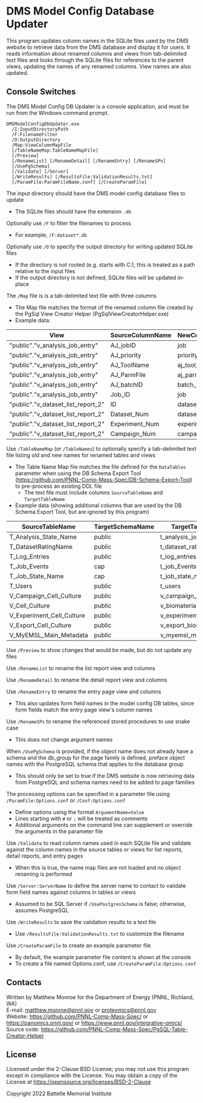 # DMS Model Config Database Updater

This program updates column names in the SQLite files used by the DMS website to
retrieve data from the DMS database and display it for users. It reads information 
about renamed columns and views from tab-delimited text files and looks through 
the SQLite files for references to the parent views, updating the names of any 
renamed columns. View names are also updated.

## Console Switches

The DMS Model Config DB Updater is a console application, and must be run from the Windows command prompt.

```
DMSModelConfigDbUpdater.exe
  /I:InputDirectoryPath
  /F:FilenameFilter
  /O:OutputDirectory
  /Map:ViewColumnMapFile
  [/TableNameMap:TableNameMapFile]
  [/Preview]
  [/RenameList] [/RenameDetail] [/RenameEntry] [/RenameSPs]
  [/UsePgSchema]
  [/Validate] [/Server]
  [/WriteResults] [/ResultsFile:ValidationResults.txt]
  [/ParamFile:ParamFileName.conf] [/CreateParamFile]
```

The input directory should have the DMS model config database files to update
* The SQLite files should have the extension `.db`

Optionally use `/F` to filter the filenames to process
* For example, `/F:dataset*.db`

Optionally use `/O` to specify the output directory for writing updated SQLite files
* If the directory is not rooted (e.g. starts with C:), this is treated as a path relative to the input files 
* If the output directory is not defined, SQLite files will be updated in-place

The `/Map` file is is a tab-delimited text file with three columns
* The Map file matches the format of the renamed column file created by the PgSql View Creator Helper (PgSqlViewCreatorHelper.exe)
* Example data:

| View                               | SourceColumnName | NewColumnName |
|------------------------------------|------------------|---------------|
| "public"."v_analysis_job_entry"    | AJ_jobID         | job           |
| "public"."v_analysis_job_entry"    | AJ_priority      | priority      |
| "public"."v_analysis_job_entry"    | AJ_ToolName      | aj_tool_name  |
| "public"."v_analysis_job_entry"    | AJ_ParmFile      | aj_parm_file  |
| "public"."v_analysis_job_entry"    | AJ_batchID       | batch_id      |
| "public"."v_analysis_job_entry"    | Job_ID           | job           |
| "public"."v_dataset_list_report_2" | ID               | dataset_id    |
| "public"."v_dataset_list_report_2" | Dataset_Num      | dataset       |
| "public"."v_dataset_list_report_2" | Experiment_Num   | experiment    |
| "public"."v_dataset_list_report_2" | Campaign_Num     | campaign      |


Use `/TableNameMap` (or `/TableNames`) to optionally specify a tab-delimited text file listing old and new names for renamed tables and views
* The Table Name Map file matches the file defined for the `DataTables` parameter when using the DB Schema Export Tool (https://github.com/PNNL-Comp-Mass-Spec/DB-Schema-Export-Tool) to pre-process an existing DDL file
  * The text file must include columns `SourceTableName` and `TargetTableName`
* Example data (showing additional columns that are used by the DB Schema Export Tool, but are ignored by this program)

| SourceTableName           | TargetSchemaName | TargetTableName          | PgInsert  | KeyColumn(s)      |
|---------------------------|------------------|--------------------------|-----------|-------------------|
| T_Analysis_State_Name     | public           | t_analysis_job_state     | true      | job_state_id      |
| T_DatasetRatingName       | public           | t_dataset_rating_name    | true      | dataset_rating_id |
| T_Log_Entries             | public           | t_log_entries            | false     |                   |
| T_Job_Events              | cap              | t_job_Events             | false     |                   |
| T_Job_State_Name          | cap              | t_job_state_name         | true      | job               |
| T_Users                   | public           | t_users                  | true      | user_id           |
| V_Campaign_Cell_Culture   | public           | v_campaign_biomaterial   |           |                   |
| V_Cell_Culture            | public           | v_biomaterial            |           |                   |
| V_Experiment_Cell_Culture | public           | v_experiment_biomaterial |           |                   |
| V_Export_Cell_Culture     | public           | v_export_biomaterial     |           |                   |
| V_MyEMSL_Main_Metadata    | public           | v_myemsl_main_metadata   |           |                   |


Use `/Preview` to show changes that would be made, but do not update any files

Use `/RenameList` to rename the list report view and columns

Use `/RenameDetail` to rename the detail report view and columns

Use `/RenameEntry` to rename the entry page view and columns
* This also updates form field names in the model config DB tables, since form fields match the entry page view's column names

Use `/RenameSPs` to rename the referenced stored procedures to use snake case
* This does not change argument names

When `/UsePgSchema` is provided, if the object name does not already have a schema and the db_group for the page family is defined,
preface object names with the PostgreSQL schema that applies to the database group
* This should only be set to true if the DMS website is now retrieving data from PostgreSQL and schema names need to be added to page families

The processing options can be specified in a parameter file using `/ParamFile:Options.conf` or `/Conf:Options.conf`
* Define options using the format `ArgumentName=Value`
* Lines starting with `#` or `;` will be treated as comments
* Additional arguments on the command line can supplement or override the arguments in the parameter file

Use `/Validate` to read column names used in each SQLite file and validate against the column names in the source tables or views for list reports, detail reports, and entry pages
* When this is true, the name map files are not loaded and no object renaming is performed

Use `/Server:ServerName` to define the server name to contact to validate form field names against columns in tables or views
* Assumed to be SQL Server if `/UsePostgresSchema` is false; otherwise, assumes PostgreSQL

Use `/WriteResults` to save the validation results to a text file
* Use `/ResultsFile:ValidationResults.txt` to customize the filename

Use `/CreateParamFile` to create an example parameter file
* By default, the example parameter file content is shown at the console
* To create a file named Options.conf, use `/CreateParamFile:Options.conf`

## Contacts

Written by Matthew Monroe for the Department of Energy (PNNL, Richland, WA) \
E-mail: matthew.monroe@pnnl.gov or proteomics@pnnl.gov\
Website: https://github.com/PNNL-Comp-Mass-Spec/ or https://panomics.pnnl.gov/ or https://www.pnnl.gov/integrative-omics/
Source code: https://github.com/PNNL-Comp-Mass-Spec/PgSQL-Table-Creator-Helper

## License

Licensed under the 2-Clause BSD License; you may not use this program except
in compliance with the License.  You may obtain a copy of the License at
https://opensource.org/licenses/BSD-2-Clause

Copyright 2022 Battelle Memorial Institute
